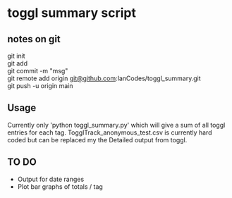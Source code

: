 # toggl summary script  

## notes on git  
git init  
git add <file>  
git commit -m "msg"  
git remote add origin git@github.com:IanCodes/toggl_summary.git  
git push -u origin main  


## Usage
Currently only 'python toggl_summary.py' which will give a sum of all toggl entries for each tag.
TogglTrack_anonymous_test.csv is currently hard coded but can be replaced my the Detailed output from toggl.


## TO DO
- Output for date ranges
- Plot bar graphs of totals / tag

